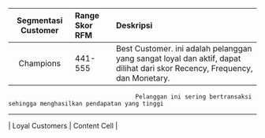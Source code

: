 | Segmentasi Customer | Range Skor RFM | Deskripsi                                                                                                                  |
|         :---:       | :------        | :--------                                                                                                                  |
| Champions           | 441-555        | Best Customer. ini adalah pelanggan yang sangat loyal dan aktif, dapat dilihat dari skor Recency, Frequency, dan Monetary. |
                                        Pelanggan ini sering bertransaksi sehingga menghasilkan pendapatan yang tinggi
--------------------------------------------------------------------------------------------------------------------------------------------------------------------
| Loyal Customers        | Content Cell   |
